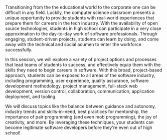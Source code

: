 Transitioning from the the educational world to the corporate one can be difficult in any field. Luckily, the computer science classroom presents a unique opportunity to provide students with real-world experiences that prepare them for careers in the tech industry. With the availability of open source technologies, students in high school can participate in a very close approximation to the day-to-day work of software professionals. Through engaging, student-driven projects, students can learn by doing, and come away with the technical and social acumen to enter the workforce successfully.

In this session, we will explore a variety of project options and processes that lead teams of students to success, and effectively equip them with the skills they need to begin careers in software. With this broad, project-based approach, students can be exposed to all areas of the software industry, including programming, user experience, quality assurance, software development methodology, project management, full-stack web development, version control, collaboration, communication, application deployment, and tooling.

We will discuss topics like the balance between guidance and autonomy, industry trends and skills-in-need, best practices for mentorship, the importance of pair programming (and even mob programming), the joy of creativity, and more. By leveraging these techniques, your students can become legitimate software developers before they're even out of high school!
